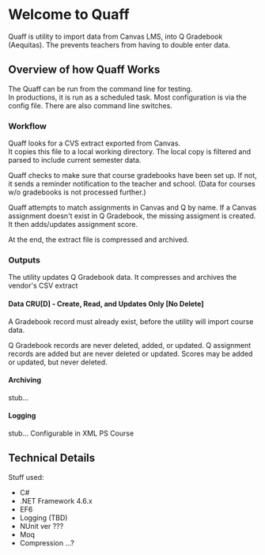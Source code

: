 # Welcome to Quaff

Quaff is utility to import data from Canvas LMS, into Q Gradebook (Aequitas).
The prevents teachers from having to double enter data.  

## Overview of how Quaff Works

The Quaff can be run from the command line for testing.  
In productions, it is run as a scheduled task.
Most configuration is via the config file.
There are also command line switches.

### Workflow
Quaff looks for a CVS extract exported from Canvas.  
It copies this file to a local working directory.
The local copy is filtered and parsed to include current semester data.

Quaff checks to make sure that course gradebooks have been set up.
If not, it sends a reminder notification to the teacher and school.
(Data for courses w/o gradebooks is not processed further.)

Quaff attempts to match assignments in Canvas and Q by name.
If a Canvas assignment doesn't exist in Q Gradebook, the missing assigment is created.
It then adds/updates assignment score.

At the end, the extract file is compressed and archived.

### Outputs
The utility updates Q Gradebook data.
It compresses and archives the vendor's CSV extract

#### Data CRU[D] - Create, Read, and Updates Only [No Delete]
A Gradebook record must already exist, before the utility will import course data.

Q Gradebook records are never deleted, added, or updated.
Q assignment records are added but are never deleted or updated.
Scores may be added or updated, but never deleted.

#### Archiving

stub...

#### Logging

stub...
Configurable in XML
PS Course

## Technical Details

Stuff used:
- C#
- .NET Framework 4.6.x
- EF6
- Logging (TBD)
- NUnit ver ???
- Moq
- Compression ...?
